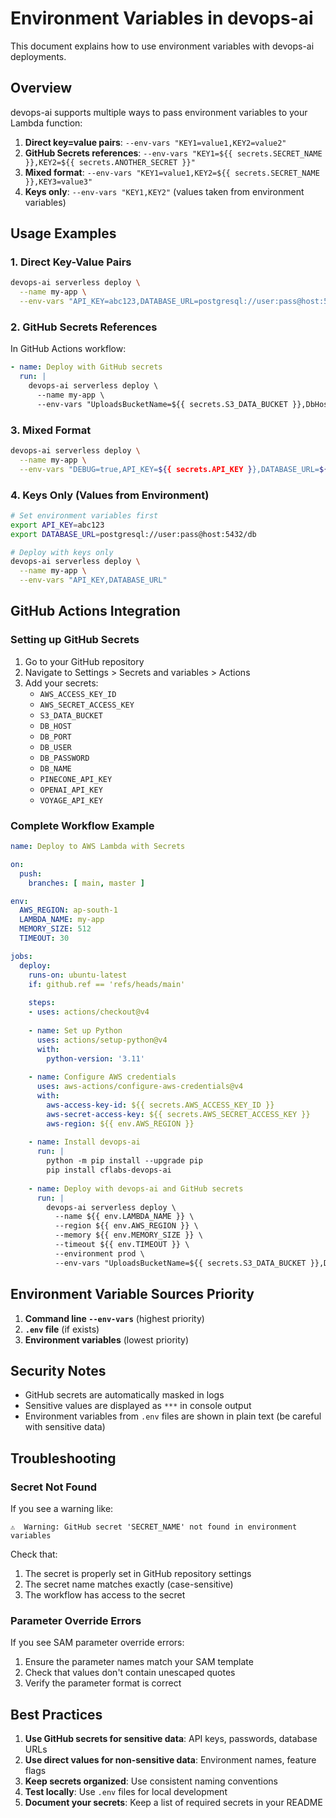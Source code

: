 # Environment Variables in devops-ai

This document explains how to use environment variables with devops-ai deployments.

## Overview

devops-ai supports multiple ways to pass environment variables to your Lambda function:

1. **Direct key=value pairs**: `--env-vars "KEY1=value1,KEY2=value2"`
2. **GitHub Secrets references**: `--env-vars "KEY1=${{ secrets.SECRET_NAME }},KEY2=${{ secrets.ANOTHER_SECRET }}"`
3. **Mixed format**: `--env-vars "KEY1=value1,KEY2=${{ secrets.SECRET_NAME }},KEY3=value3"`
4. **Keys only**: `--env-vars "KEY1,KEY2"` (values taken from environment variables)

## Usage Examples

### 1. Direct Key-Value Pairs

```bash
devops-ai serverless deploy \
  --name my-app \
  --env-vars "API_KEY=abc123,DATABASE_URL=postgresql://user:pass@host:5432/db"
```

### 2. GitHub Secrets References

In GitHub Actions workflow:

```yaml
- name: Deploy with GitHub secrets
  run: |
    devops-ai serverless deploy \
      --name my-app \
      --env-vars "UploadsBucketName=${{ secrets.S3_DATA_BUCKET }},DbHost=${{ secrets.DB_HOST }},DbPort=${{ secrets.DB_PORT }},DbUser=${{ secrets.DB_USER }},DbPassword=${{ secrets.DB_PASSWORD }},DbName=${{ secrets.DB_NAME }},PineconeApiKey=${{ secrets.PINECONE_API_KEY }},OpenaiApiKey=${{ secrets.OPENAI_API_KEY }},VoyageApiKey=${{ secrets.VOYAGE_API_KEY }}"
```

### 3. Mixed Format

```bash
devops-ai serverless deploy \
  --name my-app \
  --env-vars "DEBUG=true,API_KEY=${{ secrets.API_KEY }},DATABASE_URL=${{ secrets.DB_URL }},ENVIRONMENT=production"
```

### 4. Keys Only (Values from Environment)

```bash
# Set environment variables first
export API_KEY=abc123
export DATABASE_URL=postgresql://user:pass@host:5432/db

# Deploy with keys only
devops-ai serverless deploy \
  --name my-app \
  --env-vars "API_KEY,DATABASE_URL"
```

## GitHub Actions Integration

### Setting up GitHub Secrets

1. Go to your GitHub repository
2. Navigate to Settings > Secrets and variables > Actions
3. Add your secrets:
   - `AWS_ACCESS_KEY_ID`
   - `AWS_SECRET_ACCESS_KEY`
   - `S3_DATA_BUCKET`
   - `DB_HOST`
   - `DB_PORT`
   - `DB_USER`
   - `DB_PASSWORD`
   - `DB_NAME`
   - `PINECONE_API_KEY`
   - `OPENAI_API_KEY`
   - `VOYAGE_API_KEY`

### Complete Workflow Example

```yaml
name: Deploy to AWS Lambda with Secrets

on:
  push:
    branches: [ main, master ]

env:
  AWS_REGION: ap-south-1
  LAMBDA_NAME: my-app
  MEMORY_SIZE: 512
  TIMEOUT: 30

jobs:
  deploy:
    runs-on: ubuntu-latest
    if: github.ref == 'refs/heads/main'
    
    steps:
    - uses: actions/checkout@v4
    
    - name: Set up Python
      uses: actions/setup-python@v4
      with:
        python-version: '3.11'
    
    - name: Configure AWS credentials
      uses: aws-actions/configure-aws-credentials@v4
      with:
        aws-access-key-id: ${{ secrets.AWS_ACCESS_KEY_ID }}
        aws-secret-access-key: ${{ secrets.AWS_SECRET_ACCESS_KEY }}
        aws-region: ${{ env.AWS_REGION }}
    
    - name: Install devops-ai
      run: |
        python -m pip install --upgrade pip
        pip install cflabs-devops-ai
    
    - name: Deploy with devops-ai and GitHub secrets
      run: |
        devops-ai serverless deploy \
          --name ${{ env.LAMBDA_NAME }} \
          --region ${{ env.AWS_REGION }} \
          --memory ${{ env.MEMORY_SIZE }} \
          --timeout ${{ env.TIMEOUT }} \
          --environment prod \
          --env-vars "UploadsBucketName=${{ secrets.S3_DATA_BUCKET }},DbHost=${{ secrets.DB_HOST }},DbPort=${{ secrets.DB_PORT }},DbUser=${{ secrets.DB_USER }},DbPassword=${{ secrets.DB_PASSWORD }},DbName=${{ secrets.DB_NAME }},PineconeApiKey=${{ secrets.PINECONE_API_KEY }},OpenaiApiKey=${{ secrets.OPENAI_API_KEY }},VoyageApiKey=${{ secrets.VOYAGE_API_KEY }}"
```

## Environment Variable Sources Priority

1. **Command line `--env-vars`** (highest priority)
2. **`.env` file** (if exists)
3. **Environment variables** (lowest priority)

## Security Notes

- GitHub secrets are automatically masked in logs
- Sensitive values are displayed as `***` in console output
- Environment variables from `.env` files are shown in plain text (be careful with sensitive data)

## Troubleshooting

### Secret Not Found

If you see a warning like:
```
⚠️  Warning: GitHub secret 'SECRET_NAME' not found in environment variables
```

Check that:
1. The secret is properly set in GitHub repository settings
2. The secret name matches exactly (case-sensitive)
3. The workflow has access to the secret

### Parameter Override Errors

If you see SAM parameter override errors:
1. Ensure the parameter names match your SAM template
2. Check that values don't contain unescaped quotes
3. Verify the parameter format is correct

## Best Practices

1. **Use GitHub secrets for sensitive data**: API keys, passwords, database URLs
2. **Use direct values for non-sensitive data**: Environment names, feature flags
3. **Keep secrets organized**: Use consistent naming conventions
4. **Test locally**: Use `.env` files for local development
5. **Document your secrets**: Keep a list of required secrets in your README 